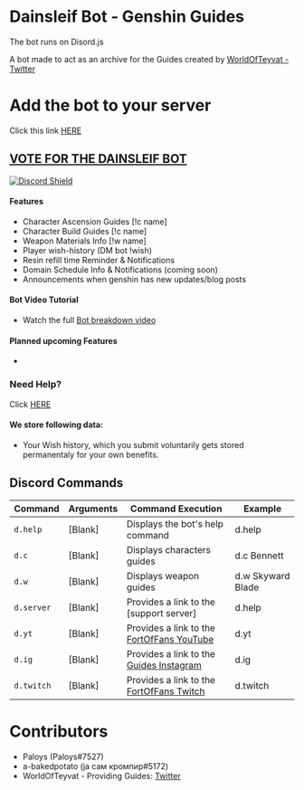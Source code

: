 # Dainsleif Bot - Genshin Guides

The bot runs on Disord.js 

A bot made to act as an archive for the Guides created by [WorldOfTeyvat - Twitter](https://twitter.com/WorldOfTeyvat)

# Add the bot to your server

Click this link [HERE](https://discord.com/api/oauth2/authorize?client_id=872528910301163551&permissions=8&scope=bot%20applications.commands)

## [VOTE FOR THE DAINSLEIF BOT](https://top.gg/bot/872528910301163551/vote)

[![Discord Shield](https://discord.com/api/guilds/847884308353122396/widget.png?style=shield)](https://discord.gg/worldofteyvat)

#### Features

- Character Ascension Guides [!c name]
- Character Build Guides [!c name]
- Weapon Materials Info [!w name]
- Player wish-history (DM bot !wish)
- Resin refill time Reminder & Notifications
- Domain Schedule Info & Notifications (coming soon)
- Announcements when genshin has new updates/blog posts


#### Bot Video Tutorial

- Watch the full [Bot breakdown video](https://youtu.be/b4pmqyxYuQ4)

#### Planned upcoming Features

-

### Need Help?

Click [HERE](https://discord.gg/m2zg7tmsYv)

#### We store following data: 

- Your Wish history, which you submit voluntarily gets stored permanentaly for your own benefits.

## Discord Commands

| Command                        | Arguments                  | Command Execution                                                                                                                                                                          | Example                              |
| ------------------------------ | -------------------------- | ------------------------------------------------------------------------------------------------------------------------------------------------------------------------------------ | ------------------------------------ |
| `d.help`                       | [Blank]                    | Displays the bot's help command 					| d.help 			|
| `d.c`                     	 | [Blank]                    | Displays characters guides 						| d.c Bennett 			|
| `d.w`                      	 | [Blank]                    | Displays weapon guides 							| d.w Skyward Blade 		|
| `d.server`                     | [Blank]                    | Provides a link to the [support server] 				| d.help			|
| `d.yt`                       	 | [Blank]                    | Provides a link to the [FortOfFans YouTube](https://bit.ly/FortYT) 	| d.yt 	    			|
| `d.ig`                     	 | [Blank]                    | Provides a link to the [Guides Instagram](https://bit.ly/cele-ig) 	| d.ig  			|
| `d.twitch`                     | [Blank]                    | Provides a link to the [FortOfFans Twitch](https://twitch.tv/FortOfFans)| d.twitch  			|



# Contributors

- Paloys (Paloys#7527)
- a-bakedpotato (ја сам кромпир#5172)
- WorldOfTeyvat - Providing Guides: [Twitter](https://twitter.com/WorldOfTeyvat?s=09)
